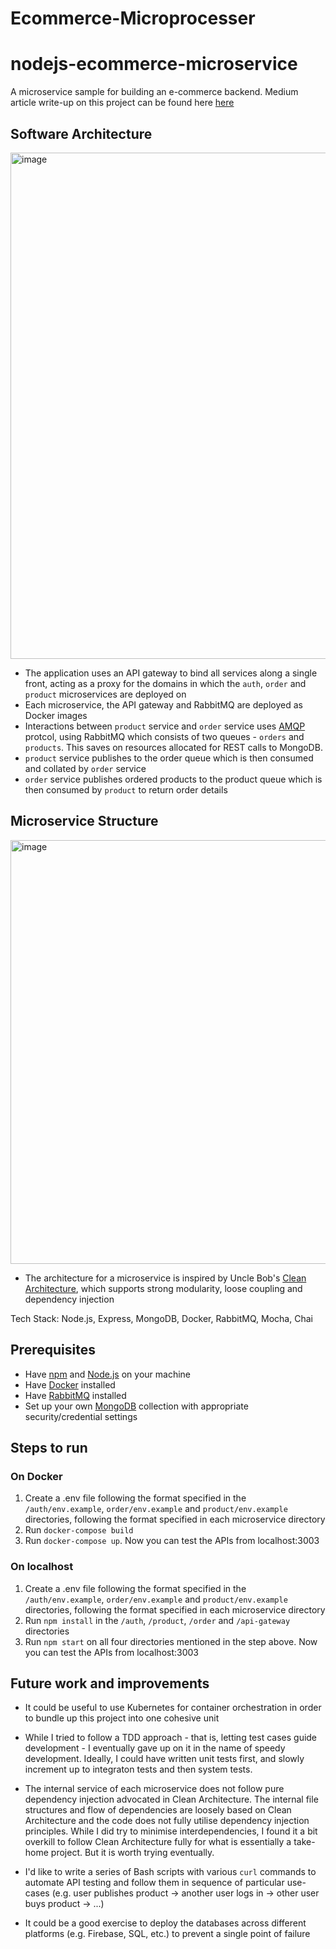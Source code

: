 # Ecommerce-Microprocesser
# nodejs-ecommerce-microservice

A microservice sample for building an e-commerce backend. Medium article write-up on this project can be found here [here](https://medium.com/@nicholasgcc/building-scalable-e-commerce-backend-with-microservices-exploring-design-decisions-node-js-b5228080403b)

## Software Architecture
<img width="810" alt="image" src="https://user-images.githubusercontent.com/69677864/223613048-384c48cd-f846-4741-9b0d-90fbb2442590.png">

- The application uses an API gateway to bind all services along a single front, acting as a proxy for the domains in which the `auth`, `order` and `product` microservices are deployed on
- Each microservice, the API gateway and RabbitMQ are deployed as Docker images
- Interactions between `product` service and `order` service uses [AMQP](https://www.amqp.org) protcol, using RabbitMQ which consists of two queues - `orders` and `products`. This saves on resources allocated for REST calls to MongoDB.
- `product` service publishes to the order queue which is then consumed and collated by `order` service
- `order` service publishes ordered products to the product queue which is then consumed by `product` to return order details

## Microservice Structure
<img width="678" alt="image" src="https://user-images.githubusercontent.com/69677864/223522265-3a585a38-0148-4921-bfea-fd19989c8bff.png">

- The architecture for a microservice is inspired by Uncle Bob's [Clean Architecture](https://www.freecodecamp.org/news/a-quick-introduction-to-clean-architecture-990c014448d2), which supports strong modularity, loose coupling and dependency injection

Tech Stack: Node.js, Express, MongoDB, Docker, RabbitMQ, Mocha, Chai

## Prerequisites
- Have [npm](https://www.npmjs.com) and [Node.js](https://nodejs.dev/en/) on your machine
- Have [Docker](https://www.docker.com) installed
- Have [RabbitMQ](https://www.rabbitmq.com) installed
- Set up your own [MongoDB](https://www.mongodb.com) collection with appropriate security/credential settings

## Steps to run

### On Docker
1. Create a .env file following the format specified in the `/auth/env.example`, `order/env.example` and `product/env.example` directories, following the format specified in each microservice directory
2. Run `docker-compose build`
3. Run `docker-compose up`. Now you can test the APIs from localhost:3003

### On localhost
1. Create a .env file following the format specified in the `/auth/env.example`, `order/env.example` and `product/env.example` directories, following the format specified in each microservice directory
2. Run `npm install` in the `/auth`, `/product`, `/order` and `/api-gateway` directories
3. Run `npm start` on all four directories mentioned in the step above. Now you can test the APIs from localhost:3003

## Future work and improvements
- It could be useful to use Kubernetes for container orchestration in order to bundle up this project into one cohesive unit

- While I tried to follow a TDD approach - that is, letting test cases guide development - I eventually gave up on it in the name of speedy development. Ideally, I could have written unit tests first, and slowly increment up to integraton tests and then system tests.
- The internal service of each microservice does not follow pure dependency injection advocated in Clean Architecture. The internal file structures and flow of dependencies are loosely based on Clean Architecture and the code does not fully utilise dependency injection principles. While I did try to minimise interdependencies, I found it a bit overkill to follow Clean Architecture fully for what is essentially a take-home project. But it is worth trying eventually.
- I'd like to write a series of Bash scripts with various `curl` commands to automate API testing and follow them in sequence of particular use-cases (e.g. user publishes product -> another user logs in -> other user buys product -> ...)<br>
- It could be a good exercise to deploy the databases across different platforms (e.g. Firebase, SQL, etc.) to prevent a single point of failure
